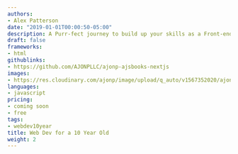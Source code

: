 ```yaml
---
authors:
- Alex Patterson
date: "2019-01-01T00:00:50-05:00"
description: A Purr-fect journey to build up your skills as a Front-end Developer. Intended at those who are just beginning their journey into web development. 
draft: false
frameworks:
- html
githublinks:
- https://github.com/AJONPLLC/ajonp-ajsbooks-nextjs
images:
- https://res.cloudinary.com/ajonp/image/upload/q_auto/v1567352020/ajonp-ajonp-com/courses/coding_10_year_old/For_a_10_Year_Old.png
languages:
- javascript
pricing:
- coming soon
- free
tags:
- webdev10year
title: Web Dev for a 10 Year Old
weight: 2
---
```

